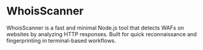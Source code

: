 # WhoisScanner
WhoisScanner is a fast and minimal Node.js tool that detects WAFs on websites by analyzing HTTP responses. Built for quick reconnaissance and fingerprinting in terminal-based workflows.

